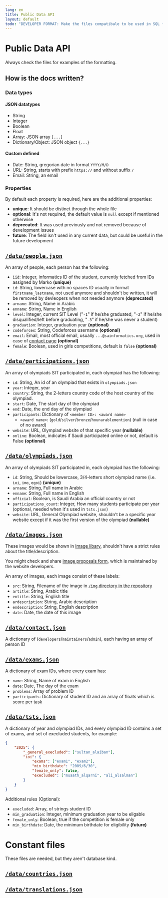 ```yaml
---
lang: en
title: Public Data API
layout: default
todo: "DEVELOPER FORMAT: Make the files compatibale to be used in SQL format"
---
```

# Public Data API
Always check the files for examples of the formatting.

## How is the docs written?
### Data types
#### JSON datatypes
- String
- Integer
- Boolean
- Float
- Array: JSON array `[...]`
- Dictionary/Object: JSON object `{...}`
#### Custom defined
- Date: String, gregorian date in format `YYYY/M/D`
- URL: String, starts with prefix `https://` and without suffix `/`
- Email: String, an email

### Properties
By default each property is required, here are the additional properties:
- **unique**: It should be distinct through the whole file
- **optional**: It's not required, the default value is `null` except if mentioned otherwise
- **deprecated**: It was used previously and not removed because of development issues
- **future**: The field isn't used in any current data, but could be useful in the future development

## [`/data/people.json`](/data/people.json)
An array of people, each person has the following:
- `iid`: Integer, informatics ID of the student, currently fetched from IDs assigned by Marko **(unique)**
- `id`: String, lowercase with no spaces ID usually in format `firstname_lastname`, not used anymore and shouldn't be written, it will be removed by devleopers when not needed anymore **(deprecated)**
- `arname`: String, Name in Arabic
- `enname`: String, Name in English 
- `level`: Integer, current SIT Level ("`-1`" if he/she graduated, "`-2`" if he/she disqualified/left before graduating, "`-3`" if he/she was never a student)
- `graduation`: Integer, graduation year **(optional)**
- `codeforces`: String, Codeforces username **(optional)**
- `email`: Email, most official email, usually `...@sainformatics.org`, used in case of [contact page](https://sainformatics.org/contact) **(optional)**
- `female`: Boolean, used in girls competitions, default is `false` **(optional)**

## [`/data/participations.json`](/data/participations.json)
An array of olympiads SIT participated in, each olympiad has the following:
- `id`: String, An id of an olympiad that exists in `olympiads.json`
- `year`: Integer, year
- `country`: String, the 2-letters country code of the host country of the olympiad.
- `start`: Date, The start day of the olympiad
- `end`: Date, the end day of the olympiad
- `participants`: Dictionary of `<member ID>: <award name>`
    - `<award name>`: (`gold`/`silver`/`bronze`/`hounarablemention`) (null in case of no award)
- `website`: URL, Olympiad website of that specific year **(nullable)**
- `online`: Boolean, indicates if Saudi participated online or not, default is False **(optional)**

## [`/data/olympiads.json`](/data/olympiads.json)
An array of olympiads SIT participated in, each olympiad has the following:
- `id`: String, Should be lowercase, 3/4-letters short olympiad name (i.e. `ioi`, `imo`, `egoi`) **(unique)**
- `arname`: String, Full name in Arabic
- `enname`: String, Full name in English 
- `official`: Boolean, is Saudi Arabia an official country or not
- `participations_count`: Integer, How many students participate per year (optional, needed when it's used in `tsts.json`)
- `website`: URL, General Olympiad website, shouldn't be a specific year website except if it was the first version of the olympiad **(nullable)**

## [`/data/images.json`](/data/images.json)
These images would be shown in [Image libary](https://sainformatics.org/images), shouldn't have a strict rules about the title/description.

You might check and share [image proposals form](https://forms.gle/oxJKdEX78kA8fYzQ6), which is maintained by the website developers.

An array of images, each image consist of these labels:
- `src`: String, Filename of the image in [`/img` directory in the repository](https://github.com/informatics-sa/Website/tree/main/root/img) 
- `artitle`: String, Arabic title
- `entitle`: String, English title
- `ardescription`: String, Arabic description
- `endescription`: String, English description
- `date`: Date, the date of this image

## [`/data/contact.json`](/data/contact.json)
A dictionary of (`developers`/`maintainers`/`admin`), each having an array of person ID

## [`/data/exams.json`](/data/exams.json)
A dictionary of exam IDs, where every exam has:
- `name`: String, Name of exam in English
- `date`: Date, The day of the exam
- `problems`: Array of problem ID
- `participants`: Dictionary of student ID and an array of floats which is score per task

## [`/data/tsts.json`](/data/tsts.json)
A dictionary of year and olympiad IDs, and every olympiad ID contains a set of exams, and set of execluded students, for example:
```json
{
    "2025": {
        "_general_execluded": ["sultan_alaiban"],
        "ioi": {
            "exams": ["exam1", "exam2"],
            "min_birthdate": "2009/6/30",
            "female_only": false,
            "execluded": ["muaath_alqarni", "ali_alsalman"]
        }
    }
}
```

Additional rules (Optional):
- `execluded`: Array, of strings student ID
- `min_graduation`: Integer, minimum graduation year to be eligable
- `female_only`: Boolean, true if the competition is female only
- `min_birthdate`: Date, the minimum birthdate for eligibility **(future)**


# Constant files
These files are needed, but they aren't database kind.
## [`/data/countries.json`](/data/countries.json)
## [`/data/translations.json`](/data/translations.json)
